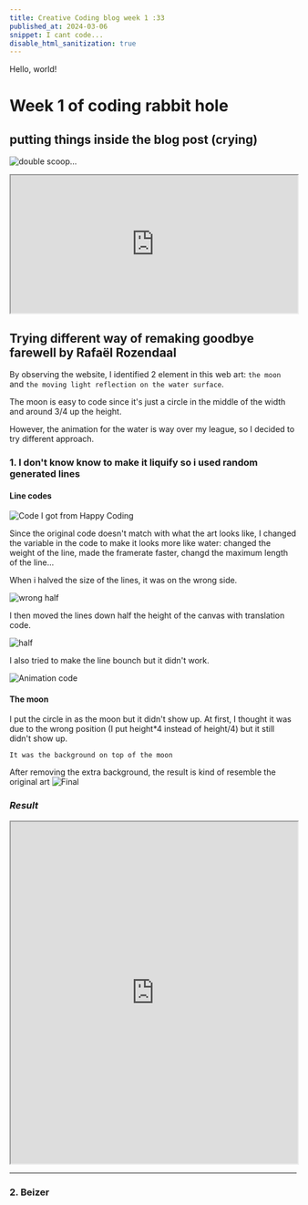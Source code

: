 ```yaml
---
title: Creative Coding blog week 1 :33
published_at: 2024-03-06
snippet: I cant code...
disable_html_sanitization: true
---
```


Hello, world!

# **Week 1 of coding rabbit hole** 
## putting things inside the blog post (crying)

![double scoop...](/240306_week1/mi.png)

<iframe src="https://editor.p5js.org/NoaLwx/full/IaH4veEs5" width="100%" height="242px"></iframe>


## Trying different way of remaking goodbye farewell by Rafaël Rozendaal
 By observing the website, I identified 2 element in this web art: `the moon` and `the moving light reflection on the water surface`.

The moon is easy to code since it's just a circle in the middle of the width and around 3/4 up the height.

However, the animation for the water is way over my league,  so I decided to try different approach.


### 1. I don't know know to make it liquify so i used random generated lines
#### Line codes

![Code I got from Happy Coding](/240306_week1/random.png)


Since the original code doesn't match with what the art looks like, I changed the variable in the code to make it looks more like water: changed the weight of the line, made the framerate faster, changd the maximum length of the line... 

When i halved the size of the lines, it was on the wrong side.

![wrong half](/240306_week1/wronghalf.png)

I then moved the lines down half the height of the canvas with translation code.

![half](/240306_week1/half.png)

I also tried to make the line bounch but it didn't work.

![Animation code](/240306_week1/bounce.png)

#### The moon
I put the circle in as the moon but it didn't show up. At first, I thought it was due to the wrong position (I put height*4 instead of height/4) but it still didn't show up.

`It was the background on top of the moon`

After removing the extra background, the result is kind of resemble the original art
![Final](/240306_week1/final.png)

### **_Result_**
<iframe src="https://editor.p5js.org/NoaLwx/full/m_5UNaLnt" width="100%" height="600"></iframe>


***


### 2. Beizer